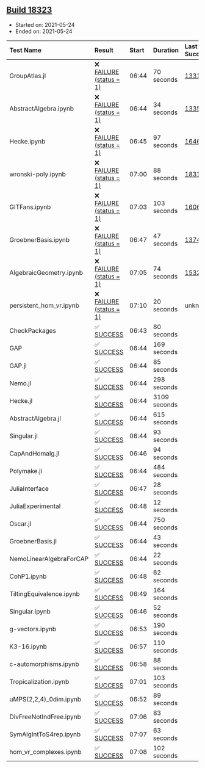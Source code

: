 ## [Build 18323](https://oscarci.mathematik.uni-kl.de/job/oscar/18323/)

* Started on: 2021-05-24
* Ended on: 2021-05-24

| Test Name    | Result | Start | Duration | Last Success | First Failure |
|:-------------|:-------|:------|:---------|:-------------|:--------------|
| GroupAtlas.jl | ❌ [FAILURE (status = 1)](https://oscarci.mathematik.uni-kl.de/job/oscar/18323/artifact/logs/build-18323/GroupAtlas.jl.log) | 06:44 | 70 seconds | [13311](https://oscarci.mathematik.uni-kl.de/job/oscar/13311/) | [13312](https://oscarci.mathematik.uni-kl.de/job/oscar/13312/) |
| AbstractAlgebra.ipynb | ❌ [FAILURE (status = 1)](https://oscarci.mathematik.uni-kl.de/job/oscar/18323/artifact/logs/build-18323/AbstractAlgebra.ipynb.log) | 06:44 | 34 seconds | [13355](https://oscarci.mathematik.uni-kl.de/job/oscar/13355/) | [13356](https://oscarci.mathematik.uni-kl.de/job/oscar/13356/) |
| Hecke.ipynb | ❌ [FAILURE (status = 1)](https://oscarci.mathematik.uni-kl.de/job/oscar/18323/artifact/logs/build-18323/Hecke.ipynb.log) | 06:45 | 97 seconds | [16463](https://oscarci.mathematik.uni-kl.de/job/oscar/16463/) | [16464](https://oscarci.mathematik.uni-kl.de/job/oscar/16464/) |
| wronski-poly.ipynb | ❌ [FAILURE (status = 1)](https://oscarci.mathematik.uni-kl.de/job/oscar/18323/artifact/logs/build-18323/wronski-poly.ipynb.log) | 07:00 | 88 seconds | [18314](https://oscarci.mathematik.uni-kl.de/job/oscar/18314/) | [18315](https://oscarci.mathematik.uni-kl.de/job/oscar/18315/) |
| GITFans.ipynb | ❌ [FAILURE (status = 1)](https://oscarci.mathematik.uni-kl.de/job/oscar/18323/artifact/logs/build-18323/GITFans.ipynb.log) | 07:03 | 103 seconds | [16068](https://oscarci.mathematik.uni-kl.de/job/oscar/16068/) | [16069](https://oscarci.mathematik.uni-kl.de/job/oscar/16069/) |
| GroebnerBasis.ipynb | ❌ [FAILURE (status = 1)](https://oscarci.mathematik.uni-kl.de/job/oscar/18323/artifact/logs/build-18323/GroebnerBasis.ipynb.log) | 06:47 | 47 seconds | [13748](https://oscarci.mathematik.uni-kl.de/job/oscar/13748/) | [13749](https://oscarci.mathematik.uni-kl.de/job/oscar/13749/) |
| AlgebraicGeometry.ipynb | ❌ [FAILURE (status = 1)](https://oscarci.mathematik.uni-kl.de/job/oscar/18323/artifact/logs/build-18323/AlgebraicGeometry.ipynb.log) | 07:05 | 74 seconds | [15322](https://oscarci.mathematik.uni-kl.de/job/oscar/15322/) | [15323](https://oscarci.mathematik.uni-kl.de/job/oscar/15323/) |
| persistent_hom_vr.ipynb | ❌ [FAILURE (status = 1)](https://oscarci.mathematik.uni-kl.de/job/oscar/18323/artifact/logs/build-18323/persistent_hom_vr.ipynb.log) | 07:10 | 20 seconds | unknown | unknown |
| CheckPackages | ✅ [SUCCESS](https://oscarci.mathematik.uni-kl.de/job/oscar/18323/artifact/logs/build-18323/CheckPackages.log) | 06:43 | 80 seconds |  |  |
| GAP | ✅ [SUCCESS](https://oscarci.mathematik.uni-kl.de/job/oscar/18323/artifact/logs/build-18323/GAP.log) | 06:44 | 169 seconds |  |  |
| GAP.jl | ✅ [SUCCESS](https://oscarci.mathematik.uni-kl.de/job/oscar/18323/artifact/logs/build-18323/GAP.jl.log) | 06:44 | 85 seconds |  |  |
| Nemo.jl | ✅ [SUCCESS](https://oscarci.mathematik.uni-kl.de/job/oscar/18323/artifact/logs/build-18323/Nemo.jl.log) | 06:44 | 298 seconds |  |  |
| Hecke.jl | ✅ [SUCCESS](https://oscarci.mathematik.uni-kl.de/job/oscar/18323/artifact/logs/build-18323/Hecke.jl.log) | 06:44 | 3109 seconds |  |  |
| AbstractAlgebra.jl | ✅ [SUCCESS](https://oscarci.mathematik.uni-kl.de/job/oscar/18323/artifact/logs/build-18323/AbstractAlgebra.jl.log) | 06:44 | 615 seconds |  |  |
| Singular.jl | ✅ [SUCCESS](https://oscarci.mathematik.uni-kl.de/job/oscar/18323/artifact/logs/build-18323/Singular.jl.log) | 06:44 | 93 seconds |  |  |
| CapAndHomalg.jl | ✅ [SUCCESS](https://oscarci.mathematik.uni-kl.de/job/oscar/18323/artifact/logs/build-18323/CapAndHomalg.jl.log) | 06:46 | 94 seconds |  |  |
| Polymake.jl | ✅ [SUCCESS](https://oscarci.mathematik.uni-kl.de/job/oscar/18323/artifact/logs/build-18323/Polymake.jl.log) | 06:44 | 484 seconds |  |  |
| JuliaInterface | ✅ [SUCCESS](https://oscarci.mathematik.uni-kl.de/job/oscar/18323/artifact/logs/build-18323/JuliaInterface.log) | 06:47 | 28 seconds |  |  |
| JuliaExperimental | ✅ [SUCCESS](https://oscarci.mathematik.uni-kl.de/job/oscar/18323/artifact/logs/build-18323/JuliaExperimental.log) | 06:48 | 12 seconds |  |  |
| Oscar.jl | ✅ [SUCCESS](https://oscarci.mathematik.uni-kl.de/job/oscar/18323/artifact/logs/build-18323/Oscar.jl.log) | 06:44 | 750 seconds |  |  |
| GroebnerBasis.jl | ✅ [SUCCESS](https://oscarci.mathematik.uni-kl.de/job/oscar/18323/artifact/logs/build-18323/GroebnerBasis.jl.log) | 06:44 | 43 seconds |  |  |
| NemoLinearAlgebraForCAP | ✅ [SUCCESS](https://oscarci.mathematik.uni-kl.de/job/oscar/18323/artifact/logs/build-18323/NemoLinearAlgebraForCAP.log) | 06:44 | 22 seconds |  |  |
| CohP1.ipynb | ✅ [SUCCESS](https://oscarci.mathematik.uni-kl.de/job/oscar/18323/artifact/logs/build-18323/CohP1.ipynb.log) | 06:48 | 62 seconds |  |  |
| TiltingEquivalence.ipynb | ✅ [SUCCESS](https://oscarci.mathematik.uni-kl.de/job/oscar/18323/artifact/logs/build-18323/TiltingEquivalence.ipynb.log) | 06:49 | 164 seconds |  |  |
| Singular.ipynb | ✅ [SUCCESS](https://oscarci.mathematik.uni-kl.de/job/oscar/18323/artifact/logs/build-18323/Singular.ipynb.log) | 06:46 | 52 seconds |  |  |
| g-vectors.ipynb | ✅ [SUCCESS](https://oscarci.mathematik.uni-kl.de/job/oscar/18323/artifact/logs/build-18323/g-vectors.ipynb.log) | 06:53 | 190 seconds |  |  |
| K3-16.ipynb | ✅ [SUCCESS](https://oscarci.mathematik.uni-kl.de/job/oscar/18323/artifact/logs/build-18323/K3-16.ipynb.log) | 06:57 | 110 seconds |  |  |
| c-automorphisms.ipynb | ✅ [SUCCESS](https://oscarci.mathematik.uni-kl.de/job/oscar/18323/artifact/logs/build-18323/c-automorphisms.ipynb.log) | 06:58 | 88 seconds |  |  |
| Tropicalization.ipynb | ✅ [SUCCESS](https://oscarci.mathematik.uni-kl.de/job/oscar/18323/artifact/logs/build-18323/Tropicalization.ipynb.log) | 07:01 | 103 seconds |  |  |
| uMPS(2,2,4)_0dim.ipynb | ✅ [SUCCESS](https://oscarci.mathematik.uni-kl.de/job/oscar/18323/artifact/logs/build-18323/uMPS-2-2-4-_0dim.ipynb.log) | 06:52 | 89 seconds |  |  |
| DivFreeNotIndFree.ipynb | ✅ [SUCCESS](https://oscarci.mathematik.uni-kl.de/job/oscar/18323/artifact/logs/build-18323/DivFreeNotIndFree.ipynb.log) | 07:06 | 83 seconds |  |  |
| SymAlgIntToS4rep.ipynb | ✅ [SUCCESS](https://oscarci.mathematik.uni-kl.de/job/oscar/18323/artifact/logs/build-18323/SymAlgIntToS4rep.ipynb.log) | 07:07 | 63 seconds |  |  |
| hom_vr_complexes.ipynb | ✅ [SUCCESS](https://oscarci.mathematik.uni-kl.de/job/oscar/18323/artifact/logs/build-18323/hom_vr_complexes.ipynb.log) | 07:08 | 102 seconds |  |  |
